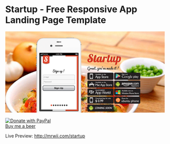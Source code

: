 # Startup - Free Responsive App Landing Page Template
<img src="https://github.com/mrwii/Startup/blob/master/01_preview.png" alt="Preview" title="Preview"/>

<a href="https://www.paypal.com/cgi-bin/webscr?cmd=_donations&business=XFCKSUFLUZMTS&lc=VN&item_name=Mr%2e%20Wii%20%20Studio&currency_code=USD&bn=PP%2dDonationsBF%3abtn_donate_LG%2egif%3aNonHosted" target="_blank"><img src="https://www.paypalobjects.com/en_US/i/btn/btn_donate_LG.gif" border="0" name="Donate with PayPal" alt="Donate with PayPal" title="Donate with PayPal" width="92" height="26"></a><br/><a href="https://www.paypal.com/cgi-bin/webscr?cmd=_donations&business=XFCKSUFLUZMTS&lc=VN&item_name=Mr%2e%20Wii%20%20Studio&currency_code=USD&bn=PP%2dDonationsBF%3abtn_donate_LG%2egif%3aNonHosted" target="_blank" title="Donate with PayPal">Buy me a beer</a>

Live Preview: http://mrwii.com/startup

